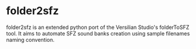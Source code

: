 # folder2sfz

folder2sfz is an extended python port of the Versilian Studio's folderToSFZ tool.
It aims to automate SFZ sound banks creation using sample filenames naming convention.
